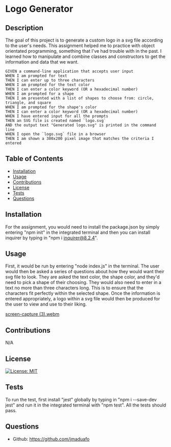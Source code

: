 # Logo Generator

## Description

The goal of this project is to generate a custom logo in a svg file according to the user's needs. This assignment helped me to practice with object orientated programming, something that I've had trouble with in the past. I learned how to manipulate and combine classes and constructors to get the information and data that we want. 

```
GIVEN a command-line application that accepts user input
WHEN I am prompted for text
THEN I can enter up to three characters
WHEN I am prompted for the text color
THEN I can enter a color keyword (OR a hexadecimal number)
WHEN I am prompted for a shape
THEN I am presented with a list of shapes to choose from: circle, triangle, and square
WHEN I am prompted for the shape's color
THEN I can enter a color keyword (OR a hexadecimal number)
WHEN I have entered input for all the prompts
THEN an SVG file is created named `logo.svg`
AND the output text "Generated logo.svg" is printed in the command line
WHEN I open the `logo.svg` file in a browser
THEN I am shown a 300x200 pixel image that matches the criteria I entered
```

## Table of Contents

- [Installation](#installation)
- [Usage](#usage)
- [Contributions](#contributions)
- [License](#license)
- [Tests](#tests)
- [Questions](#questions)

## Installation

For the assignment, you would need to install the package.json by simply entering "npm init" in the integrated terminal and then you can install inquirer by typing in "npm i inquirer@8.2.4". 

## Usage

First, it would be run by entering "node index.js" in the terminal. The user would then be asked a series of questions about how they would want their svg file to look. They are asked the text color, the shape color, and they'd need to pick a shape of their choosing. They would also need to enter in a text no more than three characters long. This is to ensure that the characters fit perfectly within the selected shape. Once the information is entered appropriately, a logo within a svg file would then be produced for the user to view and use to their liking.

[screen-capture (3).webm](https://user-images.githubusercontent.com/87540591/235498654-f8603ae2-31fa-4655-b9c2-b8c6788561fe.webm)

## Contributions

N/A

## License

[![License: MIT](https://img.shields.io/badge/License-MIT-yellow.svg)](https://opensource.org/licenses/MIT)

## Tests

To run the test, first install "jest" globally by typing in "npm i --save-dev jest" and run it in the integrated terminal with "npm test". All the tests should pass.

## Questions

- Github: https://github.com/jmaduafo



